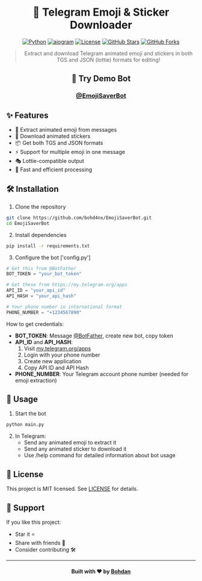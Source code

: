 <div align="center">

# 🎯 Telegram Emoji & Sticker Downloader

[![Python](https://img.shields.io/badge/Python-3.11%2B-blue)](https://www.python.org/downloads/)
[![aiogram](https://img.shields.io/badge/aiogram-3.x-green)](https://docs.aiogram.dev/)
[![License](https://img.shields.io/badge/license-MIT-blue.svg)](LICENSE)
[![GitHub Stars](https://img.shields.io/github/stars/bohd4nx/EmojiSaverBot?style=social)](https://github.com/bohd4nx/EmojiSaverBot/stargazers)
[![GitHub Forks](https://img.shields.io/github/forks/bohd4nx/EmojiSaverBot?style=social)](https://github.com/bohd4nx/EmojiSaverBot/network/members)

> Extract and download Telegram animated emoji and stickers in both TGS and JSON (lottie) formats for editing!

<div align="center">
    <h2>🤖 Try Demo Bot</h2>
    <h3><a href="https://t.me/EmojiSaverBot">@EmojiSaverBot</a></h3>
</div>

</div>

## ✨ Features

- 🎯 Extract animated emoji from messages
- 🎨 Download animated stickers
- 📦 Get both TGS and JSON formats
- ⚡ Support for multiple emoji in one message
- 🎭 Lottie-compatible output
- 🚀 Fast and efficient processing

## 🛠 Installation

1. Clone the repository
```bash
git clone https://github.com/bohd4nx/EmojiSaverBot.git
cd EmojiSaverBot 
```

2. Install dependencies
```bash
pip install -r requirements.txt
```

3. Configure the bot ['config.py']
```python
# Get this from @BotFather
BOT_TOKEN = "your_bot_token"

# Get these from https://my.telegram.org/apps
API_ID = "your_api_id"
API_HASH = "your_api_hash"

# Your phone number in international format
PHONE_NUMBER = "+1234567890"
```

How to get credentials:
- **BOT_TOKEN**: Message [@BotFather](https://t.me/BotFather), create new bot, copy token
- **API_ID** and **API_HASH**: 
  1. Visit [my.telegram.org/apps](https://my.telegram.org/apps)
  2. Login with your phone number
  3. Create new application
  4. Copy API ID and API Hash
- **PHONE_NUMBER**: Your Telegram account phone number (needed for emoji extraction)

## 🚀 Usage

1. Start the bot
```bash
python main.py
```

2. In Telegram:
   - Send any animated emoji to extract it
   - Send any animated sticker to download it
   - Use /help command for detailed information about bot usage

## 📝 License
This project is MIT licensed. See [LICENSE](LICENSE) for details.

## 🌟 Support
If you like this project:
- Star it ⭐
- Share with friends 👤
- Consider contributing 🛠

---

<div align="center">
    <h4>Built with ❤️ by <a href="https://t.me/bohd4nx" target="_blank">Bohdan</a></h4>
</div>